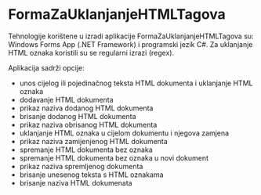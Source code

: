 # FormaZaUklanjanjeHTMLTagova

Tehnologije korištene u izradi aplikacije FormaZaUklanjanjeHTMLTagova su: Windows Forms App (.NET Framework) i programski jezik C#.
Za uklanjanje HTML oznaka koristili su se regularni izrazi (regex).

Aplikacija sadrži opcije:

- unos cijelog ili pojedinačnog teksta HTML dokumenta i uklanjanje HTML oznaka
- dodavanje HTML dokumenta
- prikaz naziva dodanog HTML dokumenta
- brisanje dodanog HTML dokumenta
- prikaz naziva obrisanog HTML dokumenta
- uklanjanje HTML oznaka u cijelom dokumentu i njegova zamjena
- prikaz naziva zamijenjenog HTML dokumenta
- spremanje HTML dokumenta bez oznaka
- spremanje HTML dokumenta bez oznaka u novi dokument
- prikaz naziva spremljenog dokumenta
- brisanje unesenog teksta s HTML oznakama
- brisanje naziva HTML dokumenata
